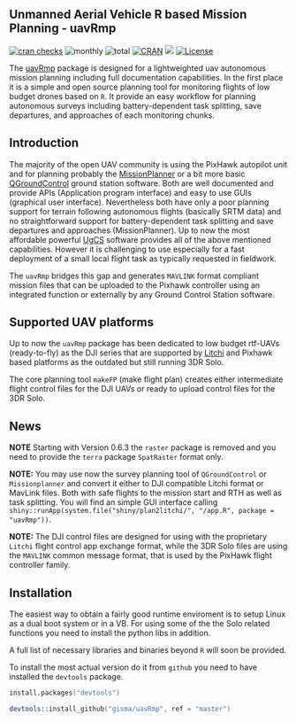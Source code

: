 ## Unmanned Aerial Vehicle R based Mission Planning - uavRmp 

<!-- badges: start -->
[![cran
checks](https://badges.cranchecks.info/worst/uavRmp.svg)](https://cran.r-project.org/web/checks/check_results_uavRmp.html)
![monthly](https://cranlogs.r-pkg.org/badges/uavRmp)
![total](https://cranlogs.r-pkg.org/badges/grand-total/uavRmp)
[![CRAN](https://www.r-pkg.org/badges/version/uavRmp?color=009999)](https://cran.r-project.org/package=uavRmp)
[![](https://img.shields.io/github/stars/r-spatial/uavRmp?style=flat)](https://github.com/r-spatial/uavRmp)
[![License](https://img.shields.io/badge/license-GPL%20%28%3E=%203%29-lightgrey.svg?style=flat)](https://www.gnu.org/licenses/gpl-3.0.html)
<!-- badges: end -->


The [uavRmp](https://github.com/gisma/uavRmp) package is designed for a lightweighted  uav autonomous mission planning including full documentation capabilities. In the first place it is a simple and open source planning tool for monitoring flights of low budget drones based on ```R```. It provide an easy workflow for planning autonomous 
surveys including battery-dependent task splitting, save departures, and approaches of each monitoring chunks. 

## Introduction

The majority of the open UAV community is using the PixHawk autopilot unit and for planning probably the [MissionPlanner](https://ardupilot.org/planner/) or a bit more basic [QGroundControl](http://qgroundcontrol.com/) ground station software. Both are well documented and provide APIs (Application program interface) and easy to use GUIs (graphical user interface). Nevertheless both have only a poor planning support for terrain following autonomous flights (basically SRTM data) and no straightforward support for battery-dependent task splitting and save departures and approaches (MissionPlanner). Up to now the most affordable powerful [UgCS](https://www.ugcs.com/) software provides all of the above mentioned capabilities. However it is challenging to use especially for a fast deployment of a small local flight task as typically requested in fieldwork.

The ```uavRmp``` bridges this gap  and  generates  ```MAVLINK``` format compliant mission files that can be uploaded to the Pixhawk controller using an integrated function or externally by any Ground Control Station software.

## Supported UAV platforms

Up to now the ```uavRmp``` package has been dedicated to low budget rtf-UAVs (ready-to-fly) as the DJI series that are supported by [Litchi](https://flylitchi.com/) and Pixhawk based platforms as the outdated but still running 3DR Solo. 

The core planning tool ```makeFP``` (make flight plan) creates either intermediate flight control files for the DJI UAVs or ready to upload control files for the 3DR Solo. 

## News

**NOTE** Starting with Version 0.6.3 the `raster` package is removed and you need to provide the `terra` package `SpatRaster` format only.

**NOTE:** You may use now the survey planning tool of `QGroundControl` or `Missionplanner` and convert it either to DJI compatible Litchi format or MavLink files. Both with safe flights to the mission start and RTH as well as task splitting. You will find an simple GUI interface calling `shiny::runApp(system.file("shiny/plan2litchi/", "/app.R", package = "uavRmp"))`.

**NOTE:** The DJI control files are designed for using with the proprietary `Litchi` flight control app exchange format, while the 3DR Solo files are using the ```MAVLINK``` common message format, that is used by the PixHawk flight controller family.




## Installation

The easiest way to obtain a fairly good runtime enviroment is to setup Linux as a dual boot system or in a VB. For using some of the the Solo related functions you need to install the python libs in addition.

A full list of necessary libraries and binaries beyond ```R``` will soon be provided.

To install the most actual version do it from ```github```  you need to have installed the ```devtools``` package.

```S
install.packages("devtools")

devtools::install_github("gisma/uavRmp", ref = "master")
```
